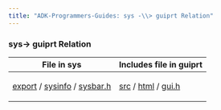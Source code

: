 ```yaml
---
title: "ADK-Programmers-Guides: sys -\\> guiprt Relation"
---
```


### sys→ guiprt Relation

| File in sys | Includes file in guiprt |
|----|----|
| <p><a href="dir_1084a09caae2cca43d02da13ecc9a141.md">export</a> / <a href="dir_8b8eef682edb37a46c9343899b359ed7.md">sysinfo</a> / <a href="sysbar_8h.md">sysbar.h</a></p> | <p><a href="dir_7447c8e6446ba60664134d106c4ecb69.md">src</a> / <a href="dir_8c13e55433a2f6247a8b0f337ff26c19.md">html</a> / <a href="gui_8h.md">gui.h</a></p> |
